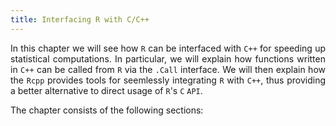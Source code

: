 ```yaml
---
title: Interfacing R with C/C++
---
```


<style>
body {
text-align: justify}
</style>

In this chapter we will see how `R` can be interfaced with `C++` for speeding up statistical computations. In particular, we will explain how functions written in `C++` can be called from `R` via the `.Call` interface. We will then explain how the `Rcpp` provides tools for seemlessly integrating `R` with `C++`, thus providing a better alternative to direct usage of `R`'s `C` `API`.  

The chapter consists of the following sections:
